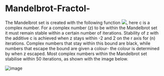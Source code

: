 # Mandelbrot-Fractol-
The Mandelbrot set is created with the following function <img src="https://render.githubusercontent.com/render/math?math=f(z)%20=%20z^{2}%20%2B%20c">, here c is a complex number. For a complex number (z) to be within the Mandelbrot set it must remain stable within a certain number of iterations. Stability of z with the additive c is achieved when z stays within -2 and 2  on the r axis for (n) iterations. Complex numbers that stay within this bound are black, while numbers that escape the bound are given a colour- the colour is determined by when z escaped. Most complex numbers within the Mandelbrot set  stabilise within 50 iterations, as shown with the image below. 

![image](https://user-images.githubusercontent.com/59305365/142961100-4bf9846a-03af-4509-9369-d29368cf5f78.png)

